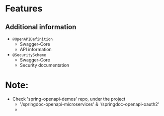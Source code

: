# Features

## Additional information
* `@OpenAPIDefinition`
  * Swagger-Core
  * API information
* `@SecurityScheme`
  * Swagger-Core
  * Security documentation


## 


# Note:
* Check 'spring-openapi-demos' repo, under the project 
  * '/springdoc-openapi-microservices' & '/springdoc-openapi-oauth2'
  * 